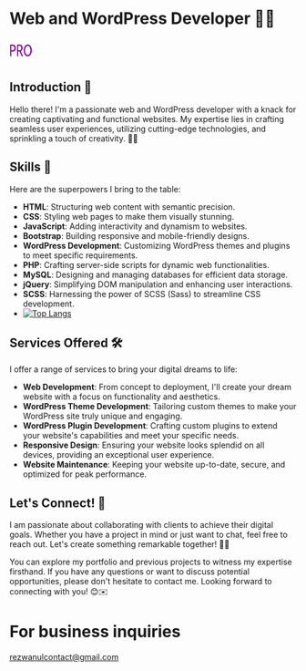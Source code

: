 
# Web and WordPress Developer 👨‍💻
<a href='https://github.com/pricing'><img src='https://raw.githubusercontent.com/acervenky/animated-github-badges/master/assets/pro.gif' width='40' height='40'></a> 
## Introduction 🌟

Hello there! I'm a passionate web and WordPress developer with a knack for creating captivating and functional websites. My expertise lies in crafting seamless user experiences, utilizing cutting-edge technologies, and sprinkling a touch of creativity. 🎨✨

## Skills 🚀

Here are the superpowers I bring to the table:

- **HTML**: Structuring web content with semantic precision.
- **CSS**: Styling web pages to make them visually stunning.
- **JavaScript**: Adding interactivity and dynamism to websites.
- **Bootstrap**: Building responsive and mobile-friendly designs.
- **WordPress Development**: Customizing WordPress themes and plugins to meet specific requirements.
- **PHP**: Crafting server-side scripts for dynamic web functionalities.
- **MySQL**: Designing and managing databases for efficient data storage.
- **jQuery**: Simplifying DOM manipulation and enhancing user interactions.
- **SCSS**: Harnessing the power of SCSS (Sass) to streamline CSS development.
- [![Top Langs](https://github-readme-stats.vercel.app/api/top-langs/?username=https://github.com/REZWANUL1)](https://github.com/anuraghazra/github-readme-stats)

## Services Offered 🛠️

I offer a range of services to bring your digital dreams to life:

- **Web Development**: From concept to deployment, I'll create your dream website with a focus on functionality and aesthetics.
- **WordPress Theme Development**: Tailoring custom themes to make your WordPress site truly unique and engaging.
- **WordPress Plugin Development**: Crafting custom plugins to extend your website's capabilities and meet your specific needs.
- **Responsive Design**: Ensuring your website looks splendid on all devices, providing an exceptional user experience. 
- **Website Maintenance**: Keeping your website up-to-date, secure, and optimized for peak performance. 

## Let's Connect! 🤝

I am passionate about collaborating with clients to achieve their digital goals. Whether you have a project in mind or just want to chat, feel free to reach out. Let's create something remarkable together! 🌟🚀

You can explore my portfolio and previous projects to witness my expertise firsthand. If you have any questions or want to discuss potential opportunities, please don't hesitate to contact me. Looking forward to connecting with you! 😊✉️

# For business inquiries
rezwanulcontact@gmail.com

